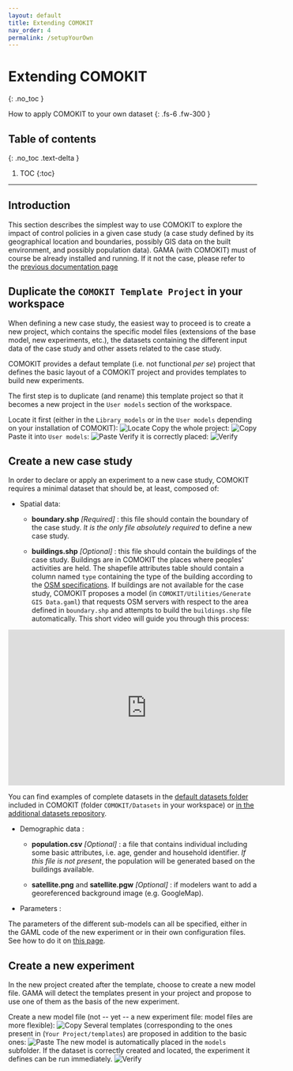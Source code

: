 ```yaml
---
layout: default
title: Extending COMOKIT
nav_order: 4
permalink: /setupYourOwn
---
```


# Extending COMOKIT
{: .no_toc }


How to apply COMOKIT to your own dataset
{: .fs-6 .fw-300 }

## Table of contents
{: .no_toc .text-delta }

1. TOC
{:toc}

---

## Introduction

This section describes the simplest way to use COMOKIT to explore the impact of control policies in a given case study (a case study defined by its geographical location and boundaries, possibly GIS data on the built environment, and possibly population data). 
GAMA (with COMOKIT) must of course be already installed and running. If it not the case, please refer to the [previous documentation page](gettingStarted)

## Duplicate the `COMOKIT Template Project` in your workspace

When defining a new case study, the easiest way to proceed is to create a new project, which contains the specific model files (extensions of the base model, new experiments, etc.), the datasets containing the different input data of the case study and other assets related to the case study.

COMOKIT provides a defaut template (i.e. not functional _per se_) project that defines the basic layout of a COMOKIT project and provides templates to build new experiments. 

The first step is to duplicate (and rename) this template project so that it becomes a new project in the `User models` section of the workspace. 

Locate it first (either in the `Library models` or in the `User models` depending on your installation of COMOKIT):
![Locate](assets/images/Template1.png)
Copy the whole project:
![Copy](assets/images/Template2.png)
Paste it into `User models`:
![Paste](assets/images/Template3.png)
Verify it is correctly placed: 
![Verify](assets/images/Template4.png)

## Create a new case study

In order to declare or apply an experiment to a new case study, COMOKIT requires a minimal dataset that should be, at least, composed of:

- Spatial data:

  - **boundary.shp** *[Required]*  : this file should contain the boundary of the case study. _It is the only file absolutely required_ to define a new case study. 
  
  - **buildings.shp** *[Optional]* : this file should contain the buildings of the case study. Buildings are in COMOKIT the places where peoples' activities are held. The shapefile attributes table should contain a column named `type` containing the type of the building according to the [OSM specifications](https://wiki.openstreetmap.org/wiki/Map_Features#Building). If buildings are not available for the case study, COMOKIT proposes a model (in `COMOKIT/Utilities/Generate GIS Data.gaml`) that requests OSM servers with respect to the area defined in `boundary.shp` and attempts to build the `buildings.shp` file automatically. This short video will guide you through this process: 

<iframe width="560" height="315" src="https://www.youtube.com/embed/sQI63mgtYi4" frameborder="0" allow="accelerometer; autoplay; encrypted-media; gyroscope; picture-in-picture" allowfullscreen></iframe>

You can find examples of complete datasets in the [default datasets folder](https://github.com/COMOKIT/COMOKIT-Model/tree/master/COMOKIT/Datasets) included in COMOKIT (folder `COMOKIT/Datasets` in your workspace) or [in the additional datasets repository](https://github.com/COMOKIT/COMOKIT-Model/tree/master/COMOKIT/Datasets). 

- Demographic data : 

  - **population.csv** *[Optional]* : a file that contains individual including some basic attributes, i.e. age, gender and household identifier. _If this file is not present_, the population will be generated based on the buildings available.
  
  - **satellite.png** and **satellite.pgw** *[Optional]* : if modelers want to add a georeferenced background image (e.g. GoogleMap).

- Parameters :

The parameters of the different sub-models can all be specified, either in the GAML code of the new experiment or in their own configuration files. See how to do it on [this page](parameterize).

## Create a new experiment

In the new project created after the template, choose to create a new model file. GAMA will detect the templates present in your project and propose to use one of them as the basis of the new experiment. 

Create a new model file (not -- yet -- a new experiment file: model files are more flexible):
![Copy](assets/images/Template5.png)
Several templates (corresponding to the ones present in (`Your Project/templates`) are proposed in addition to the basic ones:
![Paste](assets/images/Template6.png)
The new model is automatically placed in the `models` subfolder. If the dataset is correctly created and located, the experiment it defines can be run immediately.
![Verify](assets/images/Template7.png)
